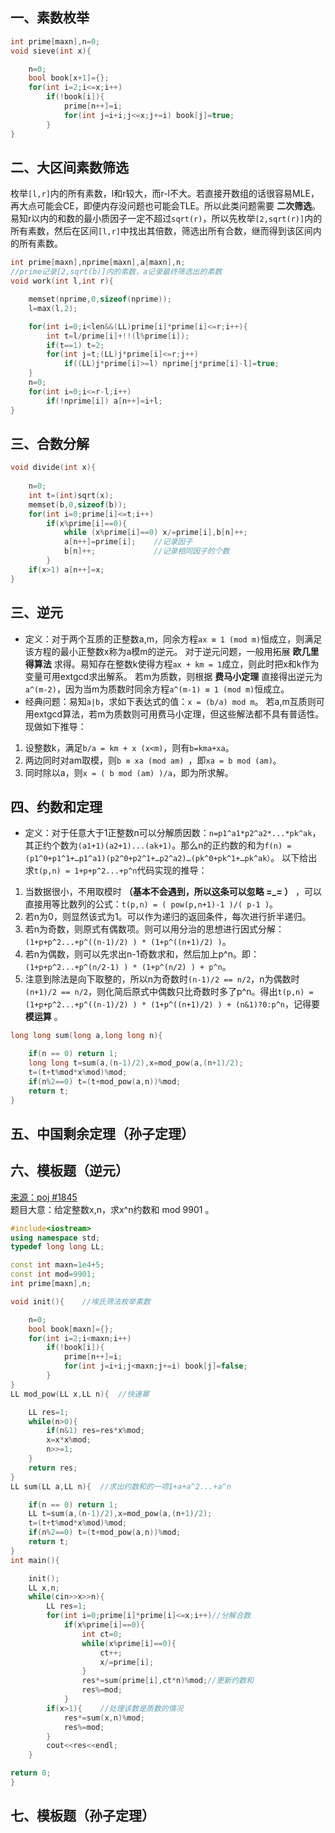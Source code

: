 ## 一、素数枚举
```c++
int prime[maxn],n=0;
void sieve(int x){

    n=0;
    bool book[x+1]={};
    for(int i=2;i<=x;i++)
        if(!book[i]){
            prime[n++]=i;
            for(int j=i+i;j<=x;j+=i) book[j]=true;
        }
}
```
## 二、大区间素数筛选
枚举`[l,r]`内的所有素数，l和r较大，而r-l不大。若直接开数组的话很容易MLE，再大点可能会CE，即便内存没问题也可能会TLE。所以此类问题需要 **二次筛选**。
易知r以内的和数的最小质因子一定不超过`sqrt(r)`，所以先枚举`[2,sqrt(r)]`内的所有素数，然后在区间`[l,r]`中找出其倍数，筛选出所有合数，继而得到该区间内的所有素数。
```c++
int prime[maxn],nprime[maxn],a[maxn],n;
//prime记录[2,sqrt(b)]内的素数，a记录最终筛选出的素数
void work(int l,int r){

    memset(nprime,0,sizeof(nprime));
    l=max(l,2);

    for(int i=0;i<len&&(LL)prime[i]*prime[i]<=r;i++){
        int t=l/prime[i]+!!(l%prime[i]);
        if(t==1) t=2;
        for(int j=t;(LL)j*prime[i]<=r;j++)
            if((LL)j*prime[i]>=l) nprime[j*prime[i]-l]=true;
    }
    n=0;
    for(int i=0;i<=r-l;i++)
        if(!nprime[i]) a[n++]=i+l;
}
```
## 三、合数分解
```c++
void divide(int x){
    
    n=0;
    int t=(int)sqrt(x);
    memset(b,0,sizeof(b));
    for(int i=0;prime[i]<=t;i++)
        if(x%prime[i]==0){
            while (x%prime[i]==0) x/=prime[i],b[n]++;
            a[n++]=prime[i];    //记录因子
            b[n]++;             //记录相同因子的个数
        }
    if(x>1) a[n++]=x;
}
```
## 三、逆元
* 定义：对于两个互质的正整数a,m，同余方程`ax ≡ 1 (mod m)`恒成立，则满足该方程的最小正整数x称为a模m的逆元。
对于逆元问题，一般用拓展 **欧几里得算法** 求得。易知存在整数k使得方程`ax + km = 1`成立，则此时把x和k作为变量可用extgcd求出解系。
若m为质数，则根据 **费马小定理** 直接得出逆元为`a^(m-2)`，因为当m为质数时同余方程`a^(m-1) ≡ 1 (mod m)`恒成立。
* 经典问题：易知`a|b`，求如下表达式的值：`x = (b/a) mod m`。
若a,m互质则可用extgcd算法，若m为质数则可用费马小定理，但这些解法都不具有普适性。现做如下推导：
1. 设整数k，满足`b/a = km + x (x<m)`，则有`b=kma+xa`。
2. 两边同时对am取模，则`b ≡ xa (mod am) `，即`xa = b mod (am)`。
3. 同时除以a，则`x = ( b mod (am) )/a`，即为所求解。
## 四、约数和定理
* 定义：对于任意大于1正整数n可以分解质因数：`n=p1^a1*p2^a2*...*pk^ak`，其正约个数为`(a1+1)(a2+1)...(ak+1)`。那么n的正约数的和为`f(n) = (p1^0+p1^1+…p1^a1)(p2^0+p2^1+…p2^a2)…(pk^0+pk^1+…pk^ak）`。
以下给出求`t(p,n) = 1+p+p^2...+p^n`代码实现的推导：
1. 当数据很小，不用取模时 **（基本不会遇到，所以这条可以忽略 =_= ）** ，可以直接用等比数列的公式：`t(p,n) = ( pow(p,n+1)-1 )/( p-1 )`。
2. 若n为0，则显然该式为1。可以作为递归的返回条件，每次进行折半递归。
3. 若n为奇数，则原式有偶数项。则可以用分治的思想进行因式分解：`(1+p+p^2...+p^((n-1)/2) ) * (1+p^((n+1)/2) )`。
4. 若n为偶数，则可以先求出n-1奇数求和，然后加上p^n。即：`(1+p+p^2...+p^(n/2-1) ) * (1+p^(n/2) ) + p^n`。
5. 注意到除法是向下取整的，所以n为奇数时`(n-1)/2 == n/2`，n为偶数时`(n+1)/2 == n/2`，则化简后原式中偶数只比奇数时多了p^n。得出`t(p,n) = (1+p+p^2...+p^((n-1)/2) ) * (1+p^((n+1)/2) ) + (n&1)?0:p^n`，记得要  **模运算** 。
```c++
long long sum(long a,long long n){

    if(n == 0) return 1;
    long long t=sum(a,(n-1)/2),x=mod_pow(a,(n+1)/2);
    t=(t+t%mod*x%mod)%mod;
    if(n%2==0) t=(t+mod_pow(a,n))%mod;
    return t;
}
```
## 五、中国剩余定理（孙子定理）
## 六、模板题（逆元）
<a href="http://poj.org/problem?id=1845">来源：poj #1845</a><br>
题目大意：给定整数x,n，求x^n约数和 mod 9901 。
```c++
#include<iostream>
using namespace std;
typedef long long LL;

const int maxn=1e4+5;
const int mod=9901;
int prime[maxn],n;

void init(){    //埃氏筛法枚举素数

    n=0;
    bool book[maxn]={};
    for(int i=2;i<maxn;i++)
        if(!book[i]){
            prime[n++]=i;
            for(int j=i+i;j<maxn;j+=i) book[j]=false;
        }
}
LL mod_pow(LL x,LL n){  //快速幂

    LL res=1;
    while(n>0){
        if(n&1) res=res*x%mod;
        x=x*x%mod;
        n>>=1;
    }
    return res;
}
LL sum(LL a,LL n){  //求出约数和的一项1+a+a^2...+a^n

    if(n == 0) return 1;
    LL t=sum(a,(n-1)/2),x=mod_pow(a,(n+1)/2);
    t=(t+t%mod*x%mod)%mod;
    if(n%2==0) t=(t+mod_pow(a,n))%mod;
    return t;
}
int main(){

    init();
    LL x,n;
    while(cin>>x>>n){
        LL res=1;
        for(int i=0;prime[i]*prime[i]<=x;i++)//分解合数
            if(x%prime[i]==0){
                int ct=0;
                while(x%prime[i]==0){
                    ct++;
                    x/=prime[i];
                }
                res*=sum(prime[i],ct*n)%mod;//更新约数和
                res%=mod;
            }
        if(x>1){    //处理该数是质数的情况
            res*=sum(x,n)%mod;
            res%=mod;
        }
        cout<<res<<endl;
    }

return 0;
}


```
## 七、模板题（孙子定理）









